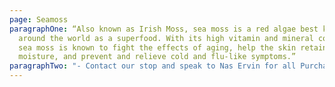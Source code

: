 ```yaml
---
page: Seamoss
paragraphOne: “Also known as Irish Moss, sea moss is a red algae best known
  around the world as a superfood. With its high vitamin and mineral contents,
  sea moss is known to fight the effects of aging, help the skin retain
  moisture, and prevent and relieve cold and flu-like symptoms.”
paragraphTwo: "- Contact our stop and speak to Nas Ervin for all Purchases. "
---
```

